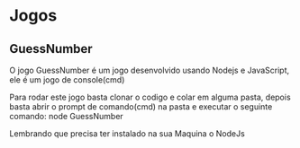 # Jogos
## GuessNumber 
O jogo GuessNumber é um jogo desenvolvido usando Nodejs e JavaScript, ele é um jogo de console(cmd) 

Para rodar este jogo basta clonar o codigo e colar em alguma pasta, depois basta abrir o prompt de comando(cmd) na pasta e executar o seguinte comando: node GuessNumber

Lembrando que precisa ter instalado na sua Maquina o NodeJs
